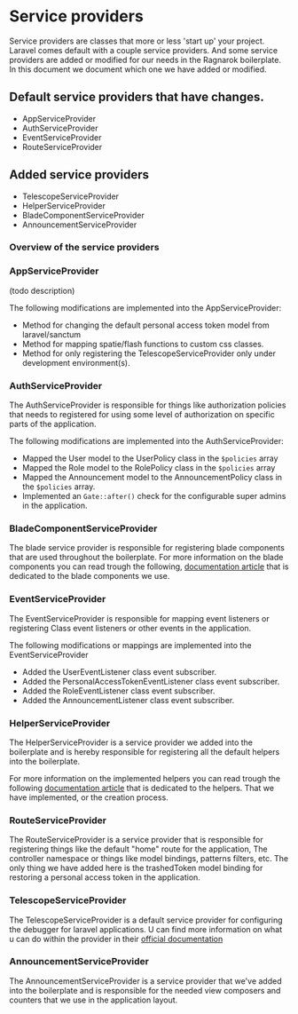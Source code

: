 # Service providers 

Service providers are classes that more or less 'start up' your project.
Laravel comes default with a couple service providers. And some service providers are added or modified 
for our needs in the Ragnarok boilerplate. In this document we document which one we have added or modified. 

## Default service providers that have changes. 

- AppServiceProvider 
- AuthServiceProvider 
- EventServiceProvider 
- RouteServiceProvider 

## Added service providers

- TelescopeServiceProvider 
- HelperServiceProvider 
- BladeComponentServiceProvider 
- AnnouncementServiceProvider

### Overview of the service providers 

### AppServiceProvider 

(todo description)

The following modifications are implemented into the AppServiceProvider: 

- Method for changing the default personal access token model from laravel/sanctum 
- Method for mapping spatie/flash functions to custom css classes. 
- Method for only registering the TelescopeServiceProvider only under development environment(s). 

### AuthServiceProvider 

The AuthServiceProvider is responsible for things like authorization policies that needs to registered for using 
some level of authorization on specific parts of the application. 

The following modifications are implemented into the AuthServiceProvider: 

- Mapped the User model to the UserPolicy class in the `$policies` array 
- Mapped the Role model to the RolePolicy class in the `$policies` array 
- Mapped the Announcement model to the AnnouncementPolicy class in the `$policies` array. 
- Implemented an `Gate::after()` check for the configurable super admins in the application.

### BladeComponentServiceProvider 

The blade service provider is responsible for registering blade components that are used throughout the boilerplate.
For more information on the blade components you can read trough the following, [documentation article]() that is
dedicated to the blade components we use.

### EventServiceProvider 

The EventServiceProvider is responsible for mapping event listeners or registering Class event listeners or other
events in the application. 

The following modifications or mappings are implemented into the EventServiceProvider 

- Added the UserEventListener class event subscriber. 
- Added the PersonalAccessTokenEventListener class event subscriber. 
- Added the RoleEventListener class event subscriber. 
- Added the AnnouncementListener class event subscriber. 

### HelperServiceProvider 

The HelperServiceProvider is a service provider we added into the boilerplate and is hereby responsible 
for registering all the default helpers into the boilerplate. 

For more information on the implemented helpers you can read trough the following [documentation article]() that is 
dedicated to the helpers. That we have implemented, or the creation process.


### RouteServiceProvider 

The RouteServiceProvider is a service provider that is responsible for registering things like the default "home" route
for the application, The controller namespace or things like model bindings, patterns filters, etc. The only thing we have 
added here is the trashedToken model binding for restoring a personal access token in the application. 

### TelescopeServiceProvider

The TelescopeServiceProvider is a default service provider for configuring the debugger for laravel applications. 
U can find more information on what u can do within the provider in their [official documentation](https://laravel.com/docs/8.x/telescope)

### AnnouncementServiceProvider 

The AnnouncementServiceProvider is a service provider that we've added into the boilerplate and is responsible for the needed 
view composers and counters that we use in the application layout. 
